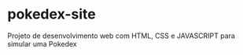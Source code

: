 # pokedex-site
Projeto de desenvolvimento web com HTML, CSS e JAVASCRIPT para simular uma Pokedex
 
